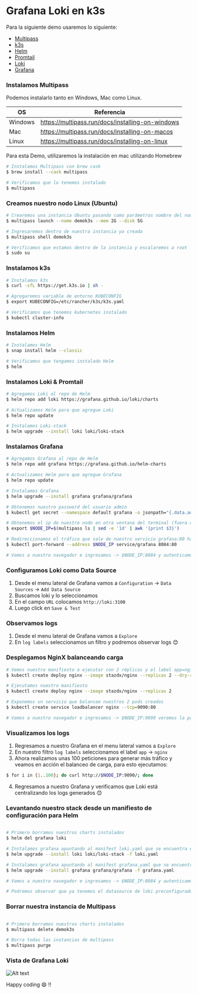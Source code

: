 # Grafana Loki en k3s

Para la siguiente demo usaremos lo siguiente:

- [Multipass](https://multipass.run/)
- [k3s](https://k3s.io/)
- [Helm](https://helm.sh/)
- [Promtail](https://grafana.com/docs/loki/latest/clients/promtail/)
- [Loki](https://grafana.com/oss/loki/)
- [Grafana](https://grafana.com/)

### Instalamos Multipass

Podemos instalarlo tanto en Windows, Mac como Linux.

| OS | Referencia |
| ------ | ------ |
| Windows | https://multipass.run/docs/installing-on-windows |
| Mac | https://multipass.run/docs/installing-on-macos |
| Linux | https://multipass.run/docs/installing-on-linux |

Para esta Demo, utilizaremos la instalación en mac utilizando Homebrew

```sh
# Instalamos Multipass con brew cask
$ brew install --cask multipass

# Verificamos que lo tenemos instalado
$ multipass
```

### Creamos nuestro nodo Linux (Ubuntu)

```sh
# Crearemos una instancia Ubuntu pasando como parámetros nombre del nodo, ram y disco que le asignaremos
$ multipass launch --name demok3s --mem 2G --disk 5G

# Ingresaremos dentro de nuestra instancia ya creada
$ multipass shell demok3s

# Verificamos que estamos dentro de la instancia y escalaremos a root
$ sudo su
```

### Instalamos k3s

```sh
# Instalamos k3s
$ curl -sfL https://get.k3s.io | sh -

# Agregaremos variable de entorno KUBECONFIG
$ export KUBECONFIG=/etc/rancher/k3s/k3s.yaml

# Verificamos que tenemos kubernetes instalado
$ kubectl cluster-info
```

### Instalamos Helm

```sh
# Instalamos Helm
$ snap install helm --classic

# Verificamos que tengamos instalado Helm
$ helm
```

### Instalamos Loki & Promtail

```sh
# Agregamos Loki al repo de Helm
$ helm repo add loki https://grafana.github.io/loki/charts

# Actualizamos Helm para que agregue Loki
$ helm repo update

# Instalamos Loki-stack
$ helm upgrade --install loki loki/loki-stack
```

### Instalamos Grafana

```sh
# Agregamos Grafana al repo de Helm
$ helm repo add grafana https://grafana.github.io/helm-charts

# Actualizamos Helm para que agregue Grafana
$ helm repo update

# Instalamos Grafana
$ helm upgrade --install grafana grafana/grafana

# Obtenemos nuestro password del usuario admin
$ kubectl get secret --namespace default grafana -o jsonpath="{.data.admin-password}" | base64 --decode ; echo

# Obtenemos el ip de nuestro nodo en otra ventana del terminal (fuera de nuestra instancia Ubuntu)
$ export $NODE_IP=$(multipass ls | sed -e '1d' | awk '{print $3}')

# Redireccionamos el tráfico que sale de nuestro servicio grafana:80 hacia $NODE_IP:8084, donde $NODE_IP es el IP que obtuvimos en el comando anterior (ejecutamos dentro de nuestra instancia Ubuntu)
$ kubectl port-forward --address $NODE_IP service/grafana 8084:80

# Vamos a nuestro navegador e ingresamos -> $NODE_IP:8084 y autenticamos con  el usuario admin y el password que obtuvimos antes
```

### Configuramos Loki como Data Source

1. Desde el menu lateral de Grafana vamos a `Configuration` -> `Data Sources` -> `Add Data Source`
2. Buscamos loki y lo seleccionamos
3. En el campo `URL` colocamos `http://loki:3100`
4. Luego click en `Save & Test`

### Observamos logs

1. Desde el menu lateral de Grafana vamos a `Explore`
2. En `log labels` seleccionamos un filtro y podremos observar logs :blush:

### Desplegamos NginX balanceando carga

```sh
# Vemos nuestro manifiesto a ejecutar con 2 réplicas y el label app=nginx
$ kubectl create deploy nginx --image stazdx/nginx --replicas 2 --dry-run -o yaml

# Ejecutamos nuestro manifiesto
$ kubectl create deploy nginx --image stazdx/nginx --replicas 2

# Exponemos un servicio que balancee nuestros 2 pods creados
$ kubectl create service loadbalancer nginx --tcp=9090:80

# Vamos a nuestro navegador e ingresamos -> $NODE_IP:9090 veremos la pantalla de bienvenida de NginX
```

### Visualizamos los logs 

1. Regresamos a nuestro Grafana en el menu lateral vamos a `Explore`
2. En nuestro filtro `log labels` seleccionamos el label `app` -> `nginx`
3. Ahora realizamos unas 100 peticiones para generar más tráfico y veamos en acción el balanceo de carga, para esto ejecutamos:

```sh
$ for i in {1..100}; do curl http://$NODE_IP:9090/; done
```

4. Regresamos a nuestro Grafana y verificamos que Loki está centralizando los logs generados :blush:

### Levantando nuestro stack desde un manifiesto de configuración para Helm

```sh

# Primero borramos nuestros charts instalados 
$ helm del grafana loki

# Instalamos grafana apuntando al manifest loki.yaml que se encuentra en la carpeta manifest, para esto copiamos su contenido dentro de un archivo en nuestra instancia
$ helm upgrade --install loki loki/loki-stack -f loki.yaml

# Instalamos grafana apuntando al manifest grafana.yaml que se encuentra en la carpeta manifest, para esto copiamos su contenido dentro de un archivo en nuestra instancia
$ helm upgrade --install grafana grafana/grafana -f grafana.yaml

# Vamos a nuestro navegador e ingresamos -> $NODE_IP:8084 y autenticamos con  el usuario admin y el password que pusimos en nuestro manifiesto de grafana

# Podremos observar que ya tenemos el datasource de loki preconfigurado y ya podremos ver logs :)

```

### Borrar nuestra instancia de Multipass

```sh

# Primero borramos nuestros charts instalados 
$ multipass delete demok3s

# Borra todas las instancias de multipass
$ multipass purge

```

### Vista de Grafana Loki

![Alt text](loki.png?raw=true "Grafana Loki")


Happy coding :smile: !!


